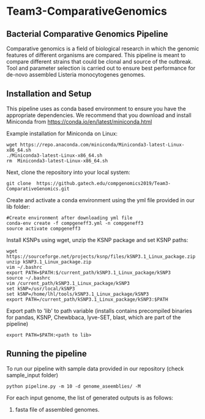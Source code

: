 # Team3-ComparativeGenomics

## Bacterial Comparative Genomics Pipeline

Comparative genomics is a field of biological research in which the genomic features of different organisms are compared. This pipeline is meant to compare different strains that could be clonal and source of the outbreak. Tool and parameter selection is carried out to ensure best performance for de-novo assembled Listeria monocytogenes genomes.

## Installation and Setup 

This pipeline uses as conda based environment to ensure you have the appropriate dependencies. We recommend that you download and install Miniconda from https://conda.io/en/latest/miniconda.html

Example installation for Miniconda on Linux:
```
wget https://repo.anaconda.com/miniconda/Miniconda3-latest-Linux-x86_64.sh
./Miniconda3-latest-Linux-x86_64.sh
rm  Miniconda3-latest-Linux-x86_64.sh
```

Next, clone the repository into your local system:

```
git clone  https://github.gatech.edu/compgenomics2019/Team3-ComparativeGenomics.git
```

Create and activate a conda environment using the yml file provided in our lib folder:

```
#Create environment after downloading yml file
conda-env create -f compgeneff3.yml -n compgeneff3
source activate compgeneff3
```

Install KSNPs using wget, unzip the KSNP package and set KSNP paths:
```
wget https://sourceforge.net/projects/ksnp/files/kSNP3.1_Linux_package.zip
unzip kSNP3.1_Linux_package.zip
vim ~/.bashrc
export PATH=$PATH:$/current_path/kSNP3.1_Linux_package/kSNP3
source ~/.bashrc
vim /current_path/kSNP3.1_Linux_package/kSNP3
set kSNP=/usr/local/kSNP3
set kSNP=/home/lhl/tools/kSNP3.1_Linux_package/kSNP3
export PATH=/current_path/kSNP3.1_Linux_package/kSNP3:$PATH
```

Export path to 'lib' to path variable (installs contains precompiled binaries for pandas, KSNP, Chewbbaca, lyve-SET, blast,  which are part of the pipeline)
```
export PATH=$PATH:<path to lib>
```

## Running the pipeline

To run our pipeline with sample data provided in our repository (check sample_input folder)

```
python pipeline.py -m 10 -d genome_aseemblies/ -M
```

For each input genome, the list of generated outputs is as follows:
1. fasta file of assembled genomes. 
